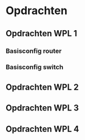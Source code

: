 # Opdrachten

## Opdrachten WPL 1
### Basisconfig router

### Basisconfig switch

## Opdrachten WPL 2

## Opdrachten WPL 3

## Opdrachten WPL 4